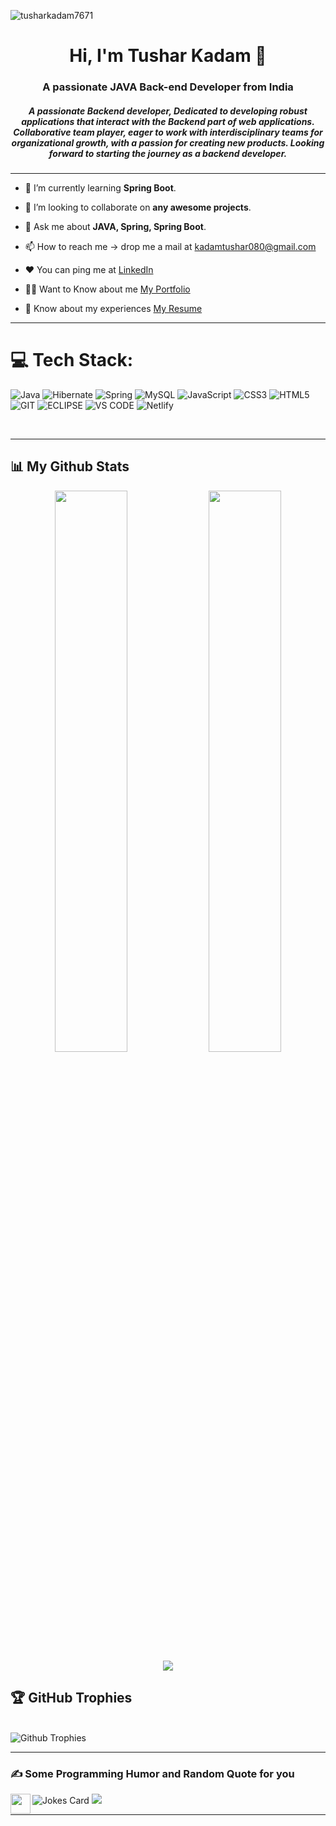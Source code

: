 <!-- <img src="https://camo.githubusercontent.com/5ddf73ad3a205111cf8c686f687fc216c2946a75005718c8da5b837ad9de78c9/68747470733a2f2f7468756d62732e6766796361742e636f6d2f4576696c4e657874446576696c666973682d736d616c6c2e676966" width="100%"/> -->

<p align="left"> <img src="https://komarev.com/ghpvc/?username=tusharkadam7671&label=Profile%20views&color=0e75b6&style=flat" alt="tusharkadam7671" /> </p>


<h1 align="center">Hi, I'm Tushar Kadam  👋</h1>
<h3 align="center">A passionate JAVA Back-end Developer from India</h3>


<h5 align="center">A passionate Backend developer, Dedicated to developing robust applications that interact with the Backend part of web applications. Collaborative team player, eager to work with interdisciplinary teams for organizational growth, with a passion for creating new products. Looking forward to starting the journey as a backend developer.</h5>

<hr color="blue"/>






- 🌱 I’m currently learning **Spring Boot**.

- 👯 I’m looking to collaborate on **any awesome projects**.

- 💬 Ask me about **JAVA, Spring, Spring Boot**.

- 📫 How to reach me -&gt; drop me a mail at <a href="mailto:kadamtushar080@gmail.com">kadamtushar080@gmail.com</a><br/>

- ❤️ You can ping me at <a href="https://www.linkedin.com/in/tusharkadam7671/">LinkedIn</a><br/>

- 👨‍💻 Want to Know about me <a href="https://tusharkadam7671.github.io/">My Portfolio</a><br/>

- 📄 Know about my experiences  <a href="https://drive.google.com/file/d/1itptWrAj68-raS4TBNNFEEkiK1T9PgSS/view?usp=share_link">My Resume</a>


<hr color="blue"/>








# 💻 Tech Stack:
![Java](https://img.shields.io/badge/java-%23ED8B00.svg?style=for-the-badge&logo=java&logoColor=white)
![Hibernate](https://img.shields.io/badge/hibernate-%23000000.svg?style=for-the-badge&logo=hibernate&logoColor=Toupe)
![Spring](https://img.shields.io/badge/spring-%236DB33F.svg?style=for-the-badge&logo=spring&logoColor=white) 
![MySQL](https://img.shields.io/badge/mysql-%2300f.svg?style=for-the-badge&logo=mysql&logoColor=white)
![JavaScript](https://img.shields.io/badge/javascript-%23323330.svg?style=for-the-badge&logo=javascript&logoColor=%23F7DF1E) 
![CSS3](https://img.shields.io/badge/css3-%231572B6.svg?style=for-the-badge&logo=css3&logoColor=white) 
![HTML5](https://img.shields.io/badge/html5-%23E34F26.svg?style=for-the-badge&logo=html5&logoColor=white) 
![GIT](https://img.shields.io/badge/git-%23000000.svg?style=for-the-badge&logo=git&logoColor=red)
![ECLIPSE](https://img.shields.io/badge/eclipse-%23000000.svg?style=for-the-badge&logo=eclipse&logoColor=slategray)
![VS CODE](https://img.shields.io/badge/vs%20code-%23000000.svg?style=for-the-badge&logo=visualstudiocode&logoColor=blue)
![Netlify](https://img.shields.io/badge/netlify-%23000000.svg?style=for-the-badge&logo=netlify&logoColor=#00C7B7) 

 
<br/>


<hr color="blue"/>








## 📊 My Github Stats

<!--

<div >
  <p align="center">
      <a href="https://github.com/tusharkadam7671/github-readme-streak-stats">
          <img title="🔥 Get streak stats for your profile at git.io/streak-stats" alt="tusharkadam7671's streak" src="https://github-readme-streak-stats.herokuapp.com/?user=tusharkadam7671&theme=black-ice&hide_border=true&stroke=0000&background=060A0CD0"/>
      </a>
  </p>
 </div >
 
  <br/>
  
   <p align="center">
    <a href="https://github.com/tusharkadam7671/github-readme-stats"><img alt="tusharkadam7671's Github Stats" src="https://github-readme-stats.vercel.app/api?username=tusharkadam7671&show_icons=true&count_private=true&theme=react&hide_border=true&bg_color=0D1117" /></a>
  </p>
  <p align="center">
  <a href="https://github.com/tusharkadam7671/github-readme-stats"><img alt="tusharkadam7671's Top Languages" src="https://github-readme-stats.vercel.app/api/top-langs/?username=tusharkadam7671&langs_count=8&count_private=true&layout=compact&theme=react&hide_border=true&bg_color=0D1117" /></a>
  </p>
  
  <br/>
  <b>Note:</b> Top languages is only a metric of the languages my public code consists of and doesn't reflect experience or skill level.
  

<br/>

<p align="center">
<a href="https://github.com/tusharkadam7671/github-readme-activity-graph"><img alt="tusharkadam7671's Activity Graph" src="https://activity-graph.herokuapp.com/graph?username=tusharkadam7671&bg_color=0D1117&color=5BCDEC&line=5BCDEC&point=FFFFFF&hide_border=true" /></a>
</p>

<br/>

-->


<p align="center">
  <img width="48%" src="https://github-readme-stats.vercel.app/api?username=TusharKadam7671&show_icons=true&theme=tokyonight" />
  <img width="48%" src="https://github-readme-streak-stats.herokuapp.com/?user=TusharKadam7671&theme=tokyonight" />
 <img src="https://github-readme-stats.vercel.app/api/top-langs/?username=TusharKadam7671&theme=tokyonight" align="center" />
</p>
   
   
   
   
   
   
   
## 🏆 GitHub Trophies

<br/>
<img align="center" alt="Github Trophies" src="https://github-profile-trophy.vercel.app/?username=TusharKadam7671"/> 
<br/>

<hr color="blue"/>

<!--
## Connect with me:

<p align="left">

<a href="https://linkedin.com/in/tusharkadam7671" target="blank"><img align="center" src="https://raw.githubusercontent.com/rahuldkjain/github-profile-readme-generator/master/src/images/icons/Social/linked-in-alt.svg" alt="tusharkadam7671" height="30" width="40" /></a>


</p>
-->




<div aling="left">
  
 ### ✍️ Some Programming Humor and Random Quote for you  
<img align ='left' src='https://raw.githubusercontent.com/rahulbanerjee26/githubProfileReadmeGenerator/main/gifs/winkFace.gif' width = '32px' height= '32px'>

![Jokes Card](https://readme-jokes.vercel.app/api?theme=tokyonight)
![](https://quotes-github-readme.vercel.app/api?type=horizontal&theme=algolia)


  </div>
  

  
<!--  
# ✍️ Random Quote
![](https://quotes-github-readme.vercel.app/api?type=horizontal&theme=default)
![](https://quotes-github-readme.vercel.app/api?type=horizontal&theme=algolia)
-->


<hr>

